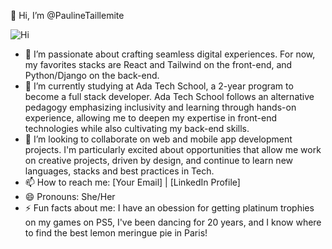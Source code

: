 👋 Hi, I’m @PaulineTaillemite

![Hi](https://media.giphy.com/media/6ib6KPmkeAjDTxMxij/giphy.gif)

- 👀 I’m passionate about crafting seamless digital experiences. For now, my favorites stacks are React and Tailwind on the front-end, and Python/Django on the back-end.
- 🌱 I’m currently studying at Ada Tech School, a 2-year program to become a full stack developer. Ada Tech School follows an alternative pedagogy emphasizing inclusivity and learning through hands-on experience, allowing me to deepen my expertise in front-end technologies while also cultivating my back-end skills.
- 💞️ I’m looking to collaborate on web and mobile app development projects. I'm particularly excited about opportunities that allow me work on creative projects, driven by design, and continue to learn new languages, stacks and best practices in Tech.
- 📫 How to reach me: [Your Email] | [LinkedIn Profile]
- 😄 Pronouns: She/Her
- ⚡ Fun facts about me: I have an obession for getting platinum trophies on my games on PS5, I've been dancing for 20 years, and I know where to find the best lemon meringue pie in Paris!

<!---
PaulineTaillemite/PaulineTaillemite is a ✨ special ✨ repository because its `README.md` (this file) appears on your GitHub profile.
You can click the Preview link to take a look at your changes.
--->
